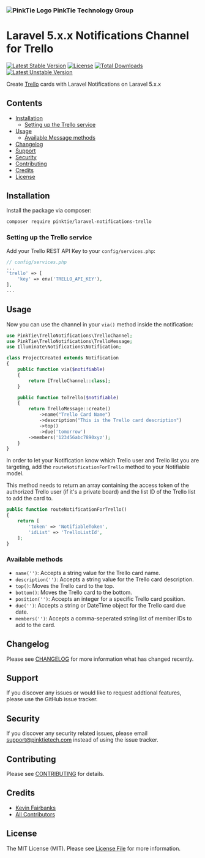 ### ![PinkTie Logo](https://pinktietech.com/wp-content/uploads/2017/03/PinkTie-60x60.png) PinkTie Technology Group
# Laravel 5.x.x Notifications Channel for Trello

[![Latest Stable Version](https://poser.pugx.org/pinktie/laravel-notifications-trello/v/stable)](https://packagist.org/packages/pinktie/laravel-notifications-trello) [![License](https://poser.pugx.org/pinktie/laravel-notifications-trello/license)](https://packagist.org/packages/pinktie/laravel-notifications-trello) [![Total Downloads](https://poser.pugx.org/pinktie/laravel-notifications-trello/downloads)](https://packagist.org/packages/pinktie/laravel-notifications-trello) [![Latest Unstable Version](https://poser.pugx.org/pinktie/laravel-notifications-trello/v/unstable)](https://packagist.org/packages/pinktie/laravel-notifications-trello)

Create [Trello](https://www.trello.com/) cards with Laravel Notifications on Laravel 5.x.x

## Contents

- [Installation](#installation)
  - [Setting up the Trello service](#setting-up-the-trello-service)
- [Usage](#usage)
	- [Available Message methods](#available-message-methods)
- [Changelog](#changelog)
- [Support](#support)
- [Security](#security)
- [Contributing](#contributing)
- [Credits](#credits)
- [License](#license)


## Installation 

Install the package via composer:
``` bash
composer require pinktie/laravel-notifications-trello
```

### Setting up the Trello service

Add your Trello REST API Key to your `config/services.php`:

```php
// config/services.php
...
'trello' => [
    'key' => env('TRELLO_API_KEY'),
],
...
```


## Usage

Now you can use the channel in your `via()` method inside the notification:

``` php
use PinkTie\TrelloNotifications\TrelloChannel;
use PinkTie\TrelloNotifications\TrelloMessage;
use Illuminate\Notifications\Notification;

class ProjectCreated extends Notification
{
    public function via($notifiable)
    {
        return [TrelloChannel::class];
    }

    public function toTrello($notifiable)
    {
        return TrelloMessage::create()
            ->name("Trello Card Name")
            ->description("This is the Trello card description")
            ->top()
            ->due('tomorrow')
	    ->members('123456abc7890xyz');
    }
}
```

In order to let your Notification know which Trello user and Trello list you are targeting, add the `routeNotificationForTrello` method to your Notifiable model.

This method needs to return an array containing the access token of the authorized Trello user (if it's a private board) and the list ID of the Trello list to add the card to.

```php
public function routeNotificationForTrello()
{
    return [
        'token' => 'NotifiableToken',
        'idList' => 'TrelloListId',
    ];
}
```

### Available methods

- `name('')`: Accepts a string value for the Trello card name.
- `description('')`: Accepts a string value for the Trello card description.
- `top()`: Moves the Trello card to the top.
- `bottom()`: Moves the Trello card to the bottom.
- `position('')`: Accepts an integer for a specific Trello card position.
- `due('')`: Accepts a string or DateTime object for the Trello card due date.
- `members('')`: Accepts a comma-seperated string list of member IDs to add to the card.


## Changelog

Please see [CHANGELOG](CHANGELOG.md) for more information what has changed recently.


## Support

If you discover any issues or would like to request addtional features, please use the GitHub issue tracker.


## Security

If you discover any security related issues, please email support@pinktietech.com instead of using the issue tracker.


## Contributing

Please see [CONTRIBUTING](CONTRIBUTING.md) for details.


## Credits

- [Kevin Fairbanks](https://github.com/KevinFairbanks)
- [All Contributors](../../contributors)


## License

The MIT License (MIT). Please see [License File](LICENSE.md) for more information.
